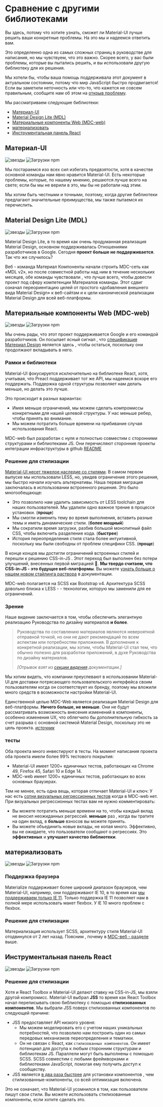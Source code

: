 # Сравнение с другими библиотеками

<p class="description">Вы здесь, потому что хотите узнать, сможет ли Material-UI лучше решить ваши конкретные проблемы. На это мы и надеемся ответить вам.</p>

Это определенно одна из самых сложных страниц в руководстве для написания, но мы чувствуем, что это важно. Скорее всего, у вас были проблемы, которые вы пытались решить, и вы использовали другую библиотеку для их решения.

Мы хотели бы, чтобы ваша помощь поддерживала этот документ в актуальном состоянии, потому что мир JavaScript быстро продвигается! Если вы заметили неточность или что-то, что кажется не совсем правильным, сообщите нам об этом на [открыв проблему](https://github.com/mui-org/material-ui/issues/new?title=[docs]+Inaccuracy+in+comparison+guide).

Мы рассматриваем следующие библиотеки:

- [Материал-UI](#material-ui)
- [Material Design Lite (MDL)](#material-design-lite-mdl-)
- [Материальные компоненты Web (MDC-web)](#material-components-web-mdc-web-)
- [материализовать](#materialize)
- [Инструментальная панель React](#react-toolbox)

## Материал-UI

![звезды](https://img.shields.io/github/stars/mui-org/material-ui.svg?style=social&label=Stars) ![Загрузки npm](https://img.shields.io/npm/dm/@material-ui/core.svg)

Мы постараемся изо всех сил избегать предвзятости, хотя в качестве основной команды нам явно нравится Material-UI. Есть некоторые проблемы, которые, по нашему мнению, решаются лучше всего на свете; если бы мы не верили в это, мы бы не работали над этим.

Мы хотим быть честными и точными, поэтому, когда другие библиотеки предлагают значительные преимущества, мы также пытаемся их перечислить.

## Material Design Lite (MDL)

![звезды](https://img.shields.io/github/stars/google/material-design-lite.svg?style=social&label=Stars) ![Загрузки npm](https://img.shields.io/npm/dm/material-design-lite.svg)

Material Design Lite, в то время как очень продуманная реализация Material Design, основном поддерживалась Отношениями разработчиков в Google. Сегодня **проект больше не поддерживается**. Так что же случилось?

Веб - команда Материал Компоненты начали строить MDC-сеть как «MDL v2», но после совместной работы над ним в течение нескольких месяцев, обе команды чувствовали , что лучше всего, чтобы довести проект под сферу компетенции Материалов команды. Этот сдвиг означал переориентацию целей от простого «добавления внешнего вида Material Design» к веб-сайтам и к цели канонической реализации Material Design для всей веб-платформы.

## Материальные компоненты Web (MDC-web)

![звезды](https://img.shields.io/github/stars/material-components/material-components-web.svg?style=social&label=Stars) ![Загрузки npm](https://img.shields.io/npm/dm/material-components-web.svg)

Мы очень рады, что этот проект поддерживается Google и его командой разработчиков. Он посылает ясный сигнал , что [спецификация Материал Design](https://material.io/design/) является здесь , чтобы остаться, поскольку они продолжают вкладывать в него.

### Рамки и библиотеки

Material-UI фокусируется исключительно на библиотеке React, хотя, учитывая, что Preact поддерживает тот же API, мы надеемся вскоре его поддержать. Поддержка одной структуры позволяет нам делать меньше, но делать это лучше.

Это происходит в разных вариантах:

- Имея меньше ограничений, мы можем сделать компромиссы конкретными для нашей целевой структуры. У нас меньше ребер, чтобы принять во внимание.
- Мы можем потратить больше времени на прибивание случая использования React.

MDC-web был разработан с нуля и полностью совместим с сторонними структурами и библиотеками JS. Они перечисляют сторонние проекты интеграции инфраструктуры в github [README](https://github.com/material-components/material-components-web/#material-components-for-the-web)

### Решение для стилизации

[Material-UI несет тяжелое наследие со стилями](https://github.com/oliviertassinari/a-journey-toward-better-style). В самом первом выпуске мы использовали LESS, но, увидев ограничение этого решения, мы быстро начали изучать альтернативы. Наша первая миграция заключалась в использовании встроенного решения. Это было многообещающе:

- Это позволило нам удалить зависимость от LESS toolchain для наших пользователей. Мы удалили одно важное трение в процессе установки. (**проще**)
- Мы смогли изменить тему во время выполнения, вставить разные темы и иметь динамические стили. (**более мощный**)
- Мы сократили время загрузки, разбив большой монолитный файл CSS, чтобы включить разделение кода. (**быстрее**)
- История переопределения стиля стала более интуитивной, поскольку мы были свободны от проблем специфики CSS. (**проще**)

В конце концов мы достигли ограничений встроенных стилей и перешли к решению CSS-in-JS . Этот переход был выполнен без потери улучшений, внесенных первой миграцией 💅. **Мы твердо считаем, что CSS-in-JS - это будущее веб-платформы**. Вы можете [узнать больше о нашем новом стайлинга раствора](/customization/css-in-js/) в документации.

MDC-web полагается на SCSS как Bootstrap v4. Архитектура SCSS довольно близка к LESS - - технологии, которую мы заменили для ее ограничений.

### Зрение

Наше видение заключается в том, чтобы обеспечить элегантную реализацию Руководства по дизайну материалов **и более**.

> Руководства по составлению материалов являются невероятной отправной точкой, но они не дают рекомендаций по всем аспектам или потребностям приложения. В дополнение к конкретной реализации, мы хотим, чтобы Material-UI стал тем, что обычно полезно для разработки приложений, в духе Руководства по дизайну материалов.
> 
> *[Отрывок взят из [секции видения](/discover-more/vision/) документации.]*

Мы хотим видеть, что компании преуспевают в использовании Material-UI для доставки потрясающего пользовательского интерфейса своим пользователям когда он соответствует их бренду, поэтому мы вложили много средств в возможности настройки Material-UI.

Единственной целью MDC-Web является реализация Material Design для веб-платформы. **Ничего больше, не меньше**. Они не будут рассматривать возможность внесения изменений в компоненты, особенно изменения UX, что облегчило бы дополнительную гибкость за счет разрыва с основной системой Material Design, поскольку это не цель проекта. *[источник](https://github.com/mui-org/material-ui/issues/6799#issuecomment-299925174)*

### тесты

Оба проекта много инвестируют в тесты. На момент написания проекта оба проекта имели более 99% тестового покрытия:

- Material-UI имеет 1200+ единичных тестов, работающих на Chrome 49, Firefox 45, Safari 10 и Edge 14.
- MDC-web имеет 1200+ единичных тестов, работающих во всех основных браузерах.

Тем не менее, есть одна вещь, которая отличает Material-UI и ключ: У нас есть [сотни визуальных регрессионных тестов](https://www.argos-ci.com/mui-org/material-ui) когда в MDC-web нет. При визуальных регрессионных тестах вам не нужно комментировать:

- Вы можете потратить меньше времени на то, чтобы каждый вклад не вносил неожиданных регрессий. **меньше** раз , когда вы тратите на один вклад, в **больше** взносов вы можете принять.
- Вы можете объединить новые вклады, не копая много. Эффективно, вы не ожидаете, что пользователи сообщают о регрессиях. Это **эффективных** и **улучшает качество библиотеки**.

## материализовать

![звезды](https://img.shields.io/github/stars/Dogfalo/materialize.svg?style=social&label=Stars) ![Загрузки npm](https://img.shields.io/npm/dm/materialize-css.svg)

### Поддержка браузера

Materialize поддерживает более широкий диапазон браузеров, чем Material-UI, например, они поддерживают IE 10, в то время как [мы поддерживаем только IE 11](/getting-started/supported-platforms/). Только поддержка IE 11 позволяет нам в полной мере использовать макет flexbox. У IE 10 много проблем с flexbox.

### Решение для стилизации

Материализация использует SCSS, архитектуру стиля Material-UI отодвинулся от 2 лет назад. Поясним , почему в [MDC-веб - разделе](#styling-solution) выше.

## Инструментальная панель React

![звезды](https://img.shields.io/github/stars/react-toolbox/react-toolbox.svg?style=social&label=Stars) ![Загрузки npm](https://img.shields.io/npm/dm/react-toolbox.svg)

### Решение для стилизации

Хотя и React Toolbox и Material-UI делают ставку на CSS-in-JS, мы взяли другой компромисс. Material-UI выбрал **JSS** то время как React Toolbox начал переписывать свою библиотеку с помощью **стилизованных компонентов**. Мы выбрали JSS поверх стилизованных компонентов по следующей причине:

- JSS предоставляет API низкого уровня: 
  - Мы можем моделировать его с учетом наших уникальных потребностей, что позволило нам построить один из самых передовых механизмов переопределения и тематики.
  - Он не связан с React, как `стилизованных компонентов`. Он имеет потенциал для доступа к любым сторонним структурам и библиотекам JS. Параллели могут быть выполнены с помощью SCSS. SCSS совместим с любыми фреймворками и библиотеками JavaScript, помогая ему получить доступ к сообществу.
- JSS является [в два раза быстрее](https://github.com/A-gambit/CSS-IN-JS-Benchmarks/blob/master/RESULT.md) для установки компонентов , чем стилизованные-компоненты, со всей оптимизация включена.

Это не означает, что Material-UI усомнился в том, как пользователи пишут свои стили. Вы можете использовать стилизованные компоненты, если хотите сделать это.